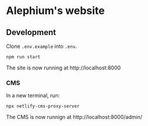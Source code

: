 # Alephium's website

## Development

Clone `.env.example` into `.env`.

```shell
npm run start
```

The site is now running at http://localhost:8000

### CMS

In a new terminal, run:

```shell
npx netlify-cms-proxy-server
```

The CMS is now runnign at http://localhost:8000/admin/
